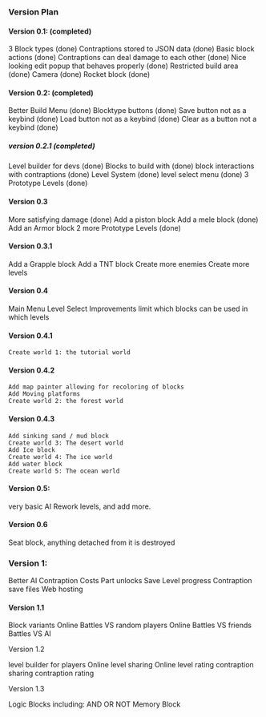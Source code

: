 ### Version Plan

#### Version 0.1: (completed)

 3 Block types (done)
 Contraptions stored to JSON data (done)
 Basic block actions (done)
 Contraptions can deal damage to each other (done)
 Nice looking edit popup that behaves properly (done)
 Restricted build area (done)
 Camera (done)
 Rocket block (done)



#### Version 0.2: (completed)

 Better Build Menu (done)
 Blocktype buttons (done)
 Save button not as a keybind (done)
 Load button not as a keybind (done)
 Clear as a button not a keybind (done)

##### version 0.2.1 (completed)

 Level builder for devs (done)
 Blocks to build with (done)
 block interactions with contraptions (done)
 Level System (done)
 level select menu (done)
 3 Prototype Levels (done)


#### Version 0.3

 More satisfying damage (done)
 Add a piston block
 Add a mele block (done)
 Add an Armor block
 2 more Prototype Levels (done)

#### Version 0.3.1
    
 Add a Grapple block
 Add a TNT block
 Create more enemies
 Create more levels


#### Version 0.4 

 Main Menu
 Level Select Improvements
 limit which blocks can be used in which levels 

#### Version 0.4.1

    Create world 1: the tutorial world

#### Version 0.4.2
    
    Add map painter allowing for recoloring of blocks
    Add Moving platforms
    Create world 2: the forest world

#### Version 0.4.3
    
    Add sinking sand / mud block
    Create world 3: The desert world
    Add Ice block
    Create world 4: The ice world
    Add water block
    Create world 5: The ocean world

#### Version 0.5: 

 very basic AI
 Rework levels, and add more.

#### Version 0.6

 Seat block, anything detached from it is destroyed




### Version 1:

 Better AI
 Contraption Costs
 Part unlocks
 Save Level progress
 Contraption save files
 Web hosting


#### Version 1.1

 Block variants
 Online Battles VS random players
 Online Battles VS friends
 Battles VS AI


 Version 1.2

 level builder for players
 Online level sharing
 Online level rating
 contraption sharing
 contraption rating


 Version 1.3

 Logic Blocks including:
     AND
     OR
     NOT
     Memory Block

